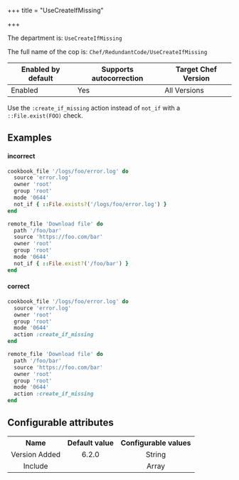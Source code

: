 +++
title = "UseCreateIfMissing"

+++

<!-- This content is automatically generated. See https://github.com/chef/chef-web-docs/blob/main/generated/README.md -->

The department is: `UseCreateIfMissing`

The full name of the cop is: `Chef/RedundantCode/UseCreateIfMissing`

| Enabled by default | Supports autocorrection | Target Chef Version |
| --- | --- | --- |
| Enabled | Yes | All Versions |

Use the `:create_if_missing` action instead of `not_if` with a `::File.exist(FOO)` check.

## Examples


#### incorrect

```ruby
cookbook_file '/logs/foo/error.log' do
  source 'error.log'
  owner 'root'
  group 'root'
  mode '0644'
  not_if { ::File.exists?('/logs/foo/error.log') }
end

remote_file 'Download file' do
  path '/foo/bar'
  source 'https://foo.com/bar'
  owner 'root'
  group 'root'
  mode '0644'
  not_if { ::File.exist?('/foo/bar') }
end
```

#### correct

```ruby
cookbook_file '/logs/foo/error.log' do
  source 'error.log'
  owner 'root'
  group 'root'
  mode '0644'
  action :create_if_missing
end

remote_file 'Download file' do
  path '/foo/bar'
  source 'https://foo.com/bar'
  owner 'root'
  group 'root'
  mode '0644'
  action :create_if_missing
end
```

## Configurable attributes

<table>
<tbody><tr>
<th>Name</th>
<th>Default value</th>
<th>Configurable values</th>
</tr>
<tr>
<td style="text-align:center">Version Added</td>
<td style="text-align:center">6.2.0</td>
<td style="text-align:center">String</td>
</tr>
<tr><td style="text-align:center">Include</td>
<td style="text-align:center"><ul>
</ul>
</td>
<td style="text-align:center">Array</td>
</tr></tbody></table>
